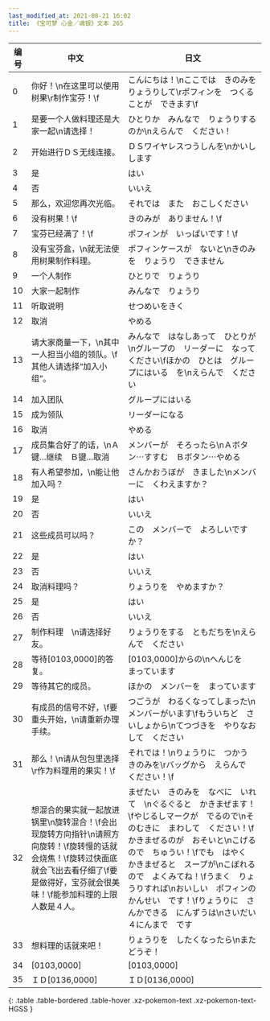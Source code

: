 ```yaml
---
last_modified_at: 2021-08-21 16:02
title: 《宝可梦 心金／魂银》文本 265
---
```

| 编号 | 中文 | 日文 |
| ---- | ---- | ---- |
| 0 | 你好！\n在这里可以使用树果\r制作宝芬！\f | こんにちは！\nここでは　きのみを　りょうりして\rポフィンを　つくることが　できます\f |
| 1 | 是要一个人做料理还是大家一起\n请选择！ | ひとりか　みんなで　りょうりするのか\nえらんで　ください！ |
| 2 | 开始进行ＤＳ无线连接。 | ＤＳワイヤレスつうしんを\nかいし　します |
| 3 | 是 | はい |
| 4 | 否 | いいえ |
| 5 | 那么，欢迎您再次光临。 | それでは　また　おこしください |
| 6 | 没有树果！\f | きのみが　ありません！\f |
| 7 | 宝芬已经满了！\f | ポフィンが　いっぱいです！\f |
| 8 | 没有宝芬盒，\n就无法使用树果制作料理。 | ポフィンケースが　ないと\nきのみを　りょうり　できません |
| 9 | 一个人制作 | ひとりで　りょうり |
| 10 | 大家一起制作 | みんなで　りょうり |
| 11 | 听取说明 | せつめいをきく |
| 12 | 取消 | やめる |
| 13 | 请大家商量一下，\n其中一人担当小组的领队。\f其他人请选择“加入小组”。 | みんなで　はなしあって　ひとりが\nグループの　リーダーに　なってください\fほかの　ひとは　グループにはいる　を\nえらんで　ください |
| 14 | 加入团队 | グループにはいる |
| 15 | 成为领队 | リーダーになる |
| 16 | 取消 | やめる |
| 17 | 成员集合好了的话，\nＡ键…继续　Ｂ键…取消 | メンバーが　そろったら\nＡボタン⋯すすむ　Ｂボタン⋯やめる |
| 18 | 有人希望参加，\n能让他加入吗？ | さんかおうぼが　きました\nメンバーに　くわえますか？ |
| 19 | 是 | はい |
| 20 | 否 | いいえ |
| 21 | 这些成员可以吗？ | この　メンバーで　よろしいですか？ |
| 22 | 是 | はい |
| 23 | 否 | いいえ |
| 24 | 取消料理吗？ | りょうりを　やめますか？ |
| 25 | 是 | はい |
| 26 | 否 | いいえ |
| 27 | 制作料理　\n请选择好友。 | りょうりをする　ともだちを\nえらんで　ください |
| 28 | 等待[0103,0000]的答复。 | [0103,0000]からの\nへんじを　まっています |
| 29 | 等待其它的成员。 | ほかの　メンバーを　まっています |
| 30 | 有成员的信号不好，\f要重头开始，\n请重新办理手续。 | つごうが　わるくなってしまった\nメンバーがいます\fもういちど　さいしょから\nてつづきを　やりなおして　ください |
| 31 | 那么！\n请从包包里选择\r作为料理用的果实！\f | それでは！\nりょうりに　つかう　きのみを\rバッグから　えらんで　ください！\f |
| 32 | 想混合的果实就一起放进锅里\n旋转混合！\f会出现旋转方向指针\n请照方向旋转！\f旋转慢的话就会烧焦！\f旋转过快面底就会飞出去看仔细了\f要是做得好，宝芬就会很美味！\f能参加料理的上限人数是４人。 | まぜたい　きのみを　なべに　いれて　\nぐるぐると　かきまぜます！\fやじるしマークが　でるので\nそのむきに　まわして　ください！\fかきまぜるのが　おそいと\nこげるので　ちゅうい！\fでも　はやく　かきまぜると　スープが\nこぼれるので　よくみてね！\fうまく　りょうりすれば\nおいしい　ポフィンの　かんせい　です！\fりょうりに　さんかできる　にんずうは\nさいだい　４にんまで　です |
| 33 | 想料理的话就来吧！ | りょうりを　したくなったら\nまた　どうぞ！ |
| 34 | [0103,0000] | [0103,0000] |
| 35 | ＩＤ[0136,0000] | ＩＤ[0136,0000] |
{: .table .table-bordered .table-hover .xz-pokemon-text .xz-pokemon-text-HGSS }